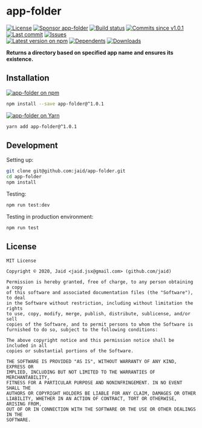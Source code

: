 # app-folder


<a href="https://raw.githubusercontent.com/jaid/app-folder/master/license.txt"><img src="https://img.shields.io/github/license/jaid/app-folder?style=flat-square" alt="License"/></a> <a href="https://github.com/sponsors/jaid"><img src="https://img.shields.io/badge/<3-Sponsor-FF45F1?style=flat-square" alt="Sponsor app-folder"/></a>
<a href="https://actions-badge.atrox.dev/jaid/app-folder/goto"><img src="https://img.shields.io/endpoint.svg?style=flat-square&url=https%3A%2F%2Factions-badge.atrox.dev%2Fjaid%2Fapp-folder%2Fbadge" alt="Build status"/></a> <a href="https://github.com/jaid/app-folder/commits"><img src="https://img.shields.io/github/commits-since/jaid/app-folder/v1.0.1?style=flat-square&logo=github" alt="Commits since v1.0.1"/></a> <a href="https://github.com/jaid/app-folder/commits"><img src="https://img.shields.io/github/last-commit/jaid/app-folder?style=flat-square&logo=github" alt="Last commit"/></a> <a href="https://github.com/jaid/app-folder/issues"><img src="https://img.shields.io/github/issues/jaid/app-folder?style=flat-square&logo=github" alt="Issues"/></a>  
<a href="https://npmjs.com/package/app-folder"><img src="https://img.shields.io/npm/v/app-folder?style=flat-square&logo=npm&label=latest%20version" alt="Latest version on npm"/></a> <a href="https://github.com/jaid/app-folder/network/dependents"><img src="https://img.shields.io/librariesio/dependents/npm/app-folder?style=flat-square&logo=npm" alt="Dependents"/></a> <a href="https://npmjs.com/package/app-folder"><img src="https://img.shields.io/npm/dm/app-folder?style=flat-square&logo=npm" alt="Downloads"/></a>

**Returns a directory based on specified app name and ensures its existence.**















## Installation
<a href="https://npmjs.com/package/app-folder"><img src="https://img.shields.io/badge/npm-app--folder-C23039?style=flat-square&logo=npm" alt="app-folder on npm"/></a>
```bash
npm install --save app-folder@^1.0.1
```
<a href="https://yarnpkg.com/package/app-folder"><img src="https://img.shields.io/badge/Yarn-app--folder-2F8CB7?style=flat-square&logo=yarn&logoColor=white" alt="app-folder on Yarn"/></a>
```bash
yarn add app-folder@^1.0.1
```







## Development



Setting up:
```bash
git clone git@github.com:jaid/app-folder.git
cd app-folder
npm install
```
Testing:
```bash
npm run test:dev
```
Testing in production environment:
```bash
npm run test
```


## License
```text
MIT License

Copyright © 2020, Jaid <jaid.jsx@gmail.com> (github.com/jaid)

Permission is hereby granted, free of charge, to any person obtaining a copy
of this software and associated documentation files (the "Software"), to deal
in the Software without restriction, including without limitation the rights
to use, copy, modify, merge, publish, distribute, sublicense, and/or sell
copies of the Software, and to permit persons to whom the Software is
furnished to do so, subject to the following conditions:

The above copyright notice and this permission notice shall be included in all
copies or substantial portions of the Software.

THE SOFTWARE IS PROVIDED "AS IS", WITHOUT WARRANTY OF ANY KIND, EXPRESS OR
IMPLIED, INCLUDING BUT NOT LIMITED TO THE WARRANTIES OF MERCHANTABILITY,
FITNESS FOR A PARTICULAR PURPOSE AND NONINFRINGEMENT. IN NO EVENT SHALL THE
AUTHORS OR COPYRIGHT HOLDERS BE LIABLE FOR ANY CLAIM, DAMAGES OR OTHER
LIABILITY, WHETHER IN AN ACTION OF CONTRACT, TORT OR OTHERWISE, ARISING FROM,
OUT OF OR IN CONNECTION WITH THE SOFTWARE OR THE USE OR OTHER DEALINGS IN THE
SOFTWARE.
```
